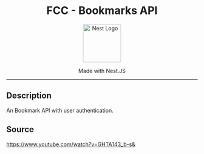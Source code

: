 <div align="center">

# FCC - Bookmarks API

<a href="http://nestjs.com/" target="blank"><img src="https://nestjs.com/img/logo-small.svg" width="100" alt="Nest Logo" /></a>

  <p>Made with Nest.JS<p>
</div>

---

## Description

An Bookmark API with user authentication.

## Source

https://www.youtube.com/watch?v=GHTA143_b-s&
